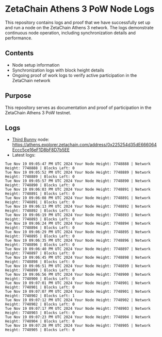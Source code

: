 # ZetaChain Athens 3 PoW Node Logs
This repository contains logs and proof that we have successfully set up and run a node on the ZetaChain Athens 3 network. The logs demonstrate continuous node operation, including synchronization details and performance.

## Contents
- Node setup information
- Synchronization logs with block height details
- Ongoing proof of work logs to verify active participation in the ZetaChain network

## Purpose
This repository serves as documentation and proof of participation in the ZetaChain Athens 3 PoW testnet.

## Logs

- [Third Bunny](https://thirdbunny.xyz/) node: https://athens.explorer.zetachain.com/address/0x225254d35dE666064Eccc5ce16eF1D8bF8D7b5EE
- Latest logs:
```
Tue Nov 19 09:05:47 PM UTC 2024 Your Node Height: 7748888 | Network Height: 7748888 | Blocks Left: 0
Tue Nov 19 09:05:52 PM UTC 2024 Your Node Height: 7748889 | Network Height: 7748889 | Blocks Left: 0
Tue Nov 19 09:05:57 PM UTC 2024 Your Node Height: 7748890 | Network Height: 7748890 | Blocks Left: 0
Tue Nov 19 09:06:03 PM UTC 2024 Your Node Height: 7748891 | Network Height: 7748891 | Blocks Left: 0
Tue Nov 19 09:06:08 PM UTC 2024 Your Node Height: 7748891 | Network Height: 7748891 | Blocks Left: 0
Tue Nov 19 09:06:13 PM UTC 2024 Your Node Height: 7748892 | Network Height: 7748892 | Blocks Left: 0
Tue Nov 19 09:06:19 PM UTC 2024 Your Node Height: 7748893 | Network Height: 7748893 | Blocks Left: 0
Tue Nov 19 09:06:24 PM UTC 2024 Your Node Height: 7748894 | Network Height: 7748894 | Blocks Left: 0
Tue Nov 19 09:06:29 PM UTC 2024 Your Node Height: 7748895 | Network Height: 7748895 | Blocks Left: 0
Tue Nov 19 09:06:35 PM UTC 2024 Your Node Height: 7748896 | Network Height: 7748896 | Blocks Left: 0
Tue Nov 19 09:06:40 PM UTC 2024 Your Node Height: 7748897 | Network Height: 7748897 | Blocks Left: 0
Tue Nov 19 09:06:45 PM UTC 2024 Your Node Height: 7748898 | Network Height: 7748898 | Blocks Left: 0
Tue Nov 19 09:06:51 PM UTC 2024 Your Node Height: 7748899 | Network Height: 7748899 | Blocks Left: 0
Tue Nov 19 09:06:56 PM UTC 2024 Your Node Height: 7748900 | Network Height: 7748900 | Blocks Left: 0
Tue Nov 19 09:07:01 PM UTC 2024 Your Node Height: 7748901 | Network Height: 7748901 | Blocks Left: 0
Tue Nov 19 09:07:07 PM UTC 2024 Your Node Height: 7748901 | Network Height: 7748902 | Blocks Left: 1
Tue Nov 19 09:07:12 PM UTC 2024 Your Node Height: 7748902 | Network Height: 7748902 | Blocks Left: 0
Tue Nov 19 09:07:17 PM UTC 2024 Your Node Height: 7748903 | Network Height: 7748903 | Blocks Left: 0
Tue Nov 19 09:07:23 PM UTC 2024 Your Node Height: 7748904 | Network Height: 7748904 | Blocks Left: 0
Tue Nov 19 09:07:28 PM UTC 2024 Your Node Height: 7748905 | Network Height: 7748905 | Blocks Left: 0
```

